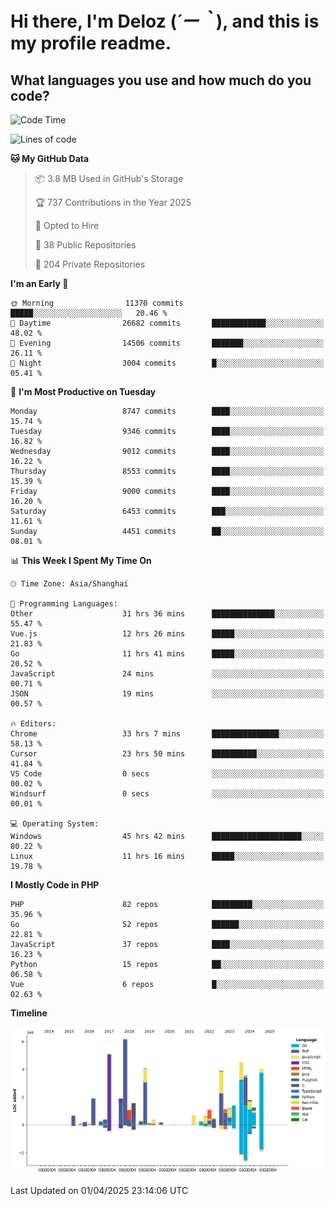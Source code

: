 # **Hi there, I'm Deloz (*´ー｀*), and this is my profile readme.**

## **What languages you use and how much do you code?**

<!--START_SECTION:waka-->
![Code Time](http://img.shields.io/badge/Code%20Time-6%2C046%20hrs%207%20mins-blue)

![Lines of code](https://img.shields.io/badge/From%20Hello%20World%20I%27ve%20Written-50.3%20million%20lines%20of%20code-blue)

**🐱 My GitHub Data** 

> 📦 3.8 MB Used in GitHub's Storage 
 > 
> 🏆 737 Contributions in the Year 2025
 > 
> 💼 Opted to Hire
 > 
> 📜 38 Public Repositories 
 > 
> 🔑 204 Private Repositories 
 > 
**I'm an Early 🐤** 

```text
🌞 Morning                11370 commits       █████░░░░░░░░░░░░░░░░░░░░   20.46 % 
🌆 Daytime                26682 commits       ████████████░░░░░░░░░░░░░   48.02 % 
🌃 Evening                14506 commits       ███████░░░░░░░░░░░░░░░░░░   26.11 % 
🌙 Night                  3004 commits        █░░░░░░░░░░░░░░░░░░░░░░░░   05.41 % 
```
📅 **I'm Most Productive on Tuesday** 

```text
Monday                   8747 commits        ████░░░░░░░░░░░░░░░░░░░░░   15.74 % 
Tuesday                  9346 commits        ████░░░░░░░░░░░░░░░░░░░░░   16.82 % 
Wednesday                9012 commits        ████░░░░░░░░░░░░░░░░░░░░░   16.22 % 
Thursday                 8553 commits        ████░░░░░░░░░░░░░░░░░░░░░   15.39 % 
Friday                   9000 commits        ████░░░░░░░░░░░░░░░░░░░░░   16.20 % 
Saturday                 6453 commits        ███░░░░░░░░░░░░░░░░░░░░░░   11.61 % 
Sunday                   4451 commits        ██░░░░░░░░░░░░░░░░░░░░░░░   08.01 % 
```


📊 **This Week I Spent My Time On** 

```text
🕑︎ Time Zone: Asia/Shanghai

💬 Programming Languages: 
Other                    31 hrs 36 mins      ██████████████░░░░░░░░░░░   55.47 % 
Vue.js                   12 hrs 26 mins      █████░░░░░░░░░░░░░░░░░░░░   21.83 % 
Go                       11 hrs 41 mins      █████░░░░░░░░░░░░░░░░░░░░   20.52 % 
JavaScript               24 mins             ░░░░░░░░░░░░░░░░░░░░░░░░░   00.71 % 
JSON                     19 mins             ░░░░░░░░░░░░░░░░░░░░░░░░░   00.57 % 

🔥 Editors: 
Chrome                   33 hrs 7 mins       ███████████████░░░░░░░░░░   58.13 % 
Cursor                   23 hrs 50 mins      ██████████░░░░░░░░░░░░░░░   41.84 % 
VS Code                  0 secs              ░░░░░░░░░░░░░░░░░░░░░░░░░   00.02 % 
Windsurf                 0 secs              ░░░░░░░░░░░░░░░░░░░░░░░░░   00.01 % 

💻 Operating System: 
Windows                  45 hrs 42 mins      ████████████████████░░░░░   80.22 % 
Linux                    11 hrs 16 mins      █████░░░░░░░░░░░░░░░░░░░░   19.78 % 
```

**I Mostly Code in PHP** 

```text
PHP                      82 repos            █████████░░░░░░░░░░░░░░░░   35.96 % 
Go                       52 repos            ██████░░░░░░░░░░░░░░░░░░░   22.81 % 
JavaScript               37 repos            ████░░░░░░░░░░░░░░░░░░░░░   16.23 % 
Python                   15 repos            ██░░░░░░░░░░░░░░░░░░░░░░░   06.58 % 
Vue                      6 repos             █░░░░░░░░░░░░░░░░░░░░░░░░   02.63 % 
```



**Timeline**

![Lines of Code chart](https://raw.githubusercontent.com/deloz/deloz/main/assets/bar_graph.png)


 Last Updated on 01/04/2025 23:14:06 UTC
<!--END_SECTION:waka-->
